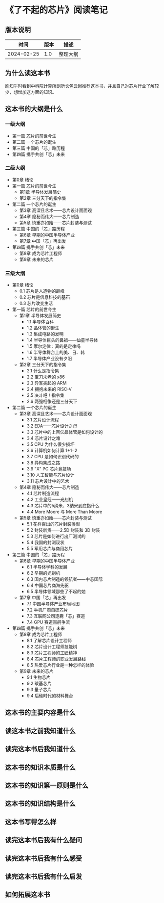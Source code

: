 # 《了不起的芯片》阅读笔记

## 版本说明

| 时间 | 版本 | 描述 |
| --- | ---- | ---- |
| 2024-02-25 | 1.0 | 整理大纲 |

## 为什么读这本书

刷知乎时看到中科院计算所副所长包云岗推荐这本书，并且自己对芯片行业了解较少，想增加这方面的知识。

## 这本书的大纲是什么

### 一级大纲

- 第一篇 芯片的前世今生
- 第二篇 一个芯片的诞生
- 第三篇 中国的「芯」路历程
- 第四篇 携手共创「芯」未来

### 二级大纲

- 第0章 绪论
- 第一篇 芯片的前世今生
  - 第1章 半导体发展简史
  - 第2章 三分天下的指令集
- 第二篇 一个芯片的诞生
  - 第3章 高深且艺术——芯片设计面面观
  - 第4章 隐秘而伟大——芯片制造
  - 第5章 慎重亦如始——芯片封装与测试
- 第三篇 中国的「芯」路历程
  - 第6章 早期的中国半导体产业
  - 第7章 中国「芯」再出发
- 第四篇 携手共创「芯」未来
  - 第8章 成为芯片工程师
  - 第9章 未来的芯片

### 三级大纲

- 第0章 绪论
  - 0.1 芯片是人造物的巅峰
  - 0.2 芯片是信息科技的基石
  - 0.3 芯片改变生活
- 第一篇 芯片的前世今生
  - 第1章 半导体发展简史
    - 1.1 半导体百科
    - 1.2 晶体管的诞生
    - 1.3 集成电路的发明
    - 1.4 半导体巨头的鼻祖——仙童半导体
    - 1.5 摩尔定律：真的是定律吗
    - 1.6 半导体舞台上的美、日、韩
    - 1.7 半导体产业没有夕阳
  - 第2章 三分天下的指令集
    - 2.1 什么是指令集
    - 2.2 宝刀未老的 x86
    - 2.3 异军突起的 ARM
    - 2.4 拥抱未来的 RISC-V
    - 2.5 决斗吧！指令集
    - 2.6 两强相争还是三分天下
- 第二篇 一个芯片的诞生
  - 第3章 高深且艺术——芯片设计面面观
    - 3.1 芯片设计流程
    - 3.2 EDA——芯片设计之母
    - 3.3 芯片中的上百亿晶体管是如何设计的
    - 3.4 芯片设计之难
    - 3.5 CPU 为什么很少损坏
    - 3.6 计算机如何计算 1+1=2
    - 3.7 CPU 是如何识别代码的
    - 3.8 异构集成之路
    - 3.9 "X" PC 芯片竞技场
    - 3.10 人工智能与芯片设计
    - 3.11 芯片设计中的艺术
  - 第4章 隐秘而伟大——芯片制造
    - 4.1 芯片制造流程
    - 4.2 工业皇冠——光刻机
    - 4.3 芯片中的5纳米、3纳米到底指什么
    - 4.4 More Moore 与 More Than Moore
  - 第5章 慎重亦如始——芯片封装与测试
    - 5.1 花样百出的芯片封装类型
    - 5.2 封装新贵——2.5D 封装和 3D 封装
    - 5.3 芯片是如何进行出厂测试的
    - 5.4 我国的封测现状
    - 5.5 军用芯片与商用芯片
- 第三篇 中国的「芯」路历程
  - 第6章 早期的中国半导体产业
    - 6.1 半导体学科的发展
    - 6.2 早期的光刻机
    - 6.3 国内芯片制造的领航者——中芯国际
    - 6.4 中国芯片商海先驱
    - 6.5 半导体领域那些了不起的她
  - 第7章 中国「芯」再出发
    - 7.1 中国半导体产业布局地图
    - 7.2 手机厂商自研芯片
    - 7.3 互联网公司逐鹿「芯」赛道
    - 7.4 GPU 赛道百舸争流
- 第四篇 携手共创「芯」未来
  - 第8章 成为芯片工程师
    - 8.1 了解芯片设计工程师
    - 8.2 芯片设计工程师技能树
    - 8.3 芯片工程师的工匠精神
    - 8.4 芯片工程师的职业发展路线
    - 8.5 热爱芯片行业是一种怎样的体验
  - 第9章 未来的芯片
    - 9.1 生物芯片
    - 9.2 碳基芯片
    - 9.3 量子芯片
    - 9.4 后硅时代的材料舞台

## 这本书的主要内容是什么

## 读这本书之前我知道什么

## 读完这本书后我知道什么

## 这本书的知识本质是什么

## 这本书的知识第一原则是什么

## 这本书的知识结构是什么

## 这本书写得怎么样

## 读完这本书后我有什么疑问

## 读完这本书后我有什么感受

## 读完这本书后我有什么启发

## 如何拓展这本书
